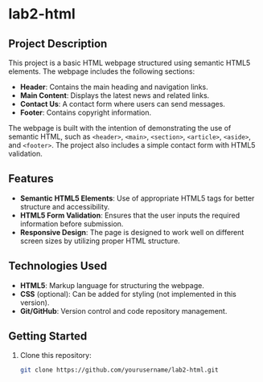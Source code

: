 # lab2-html

## Project Description
This project is a basic HTML webpage structured using semantic HTML5 elements. The webpage includes the following sections:

- **Header**: Contains the main heading and navigation links.
- **Main Content**: Displays the latest news and related links.
- **Contact Us**: A contact form where users can send messages.
- **Footer**: Contains copyright information.

The webpage is built with the intention of demonstrating the use of semantic HTML, such as `<header>`, `<main>`, `<section>`, `<article>`, `<aside>`, and `<footer>`. The project also includes a simple contact form with HTML5 validation.

## Features
- **Semantic HTML5 Elements**: Use of appropriate HTML5 tags for better structure and accessibility.
- **HTML5 Form Validation**: Ensures that the user inputs the required information before submission.
- **Responsive Design**: The page is designed to work well on different screen sizes by utilizing proper HTML structure.

## Technologies Used
- **HTML5**: Markup language for structuring the webpage.
- **CSS** (optional): Can be added for styling (not implemented in this version).
- **Git/GitHub**: Version control and code repository management.

## Getting Started

1. Clone this repository:
   ```bash
   git clone https://github.com/yourusername/lab2-html.git
